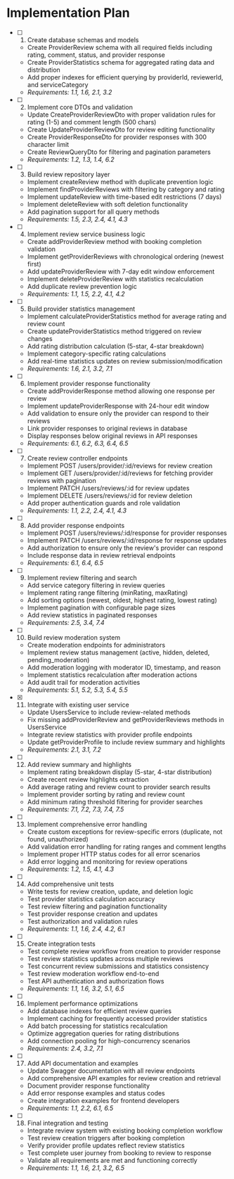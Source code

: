 # Implementation Plan

- [ ] 1. Create database schemas and models


  - Create ProviderReview schema with all required fields including rating, comment, status, and provider response
  - Create ProviderStatistics schema for aggregated rating data and distribution
  - Add proper indexes for efficient querying by providerId, reviewerId, and serviceCategory
  - _Requirements: 1.1, 1.6, 2.1, 3.2_

- [ ] 2. Implement core DTOs and validation
  - Update CreateProviderReviewDto with proper validation rules for rating (1-5) and comment length (500 chars)
  - Create UpdateProviderReviewDto for review editing functionality
  - Create ProviderResponseDto for provider responses with 300 character limit
  - Create ReviewQueryDto for filtering and pagination parameters
  - _Requirements: 1.2, 1.3, 1.4, 6.2_

- [ ] 3. Build review repository layer
  - Implement createReview method with duplicate prevention logic
  - Implement findProviderReviews with filtering by category and rating
  - Implement updateReview with time-based edit restrictions (7 days)
  - Implement deleteReview with soft deletion functionality
  - Add pagination support for all query methods
  - _Requirements: 1.5, 2.3, 2.4, 4.1, 4.3_

- [ ] 4. Implement review service business logic
  - Create addProviderReview method with booking completion validation
  - Implement getProviderReviews with chronological ordering (newest first)
  - Add updateProviderReview with 7-day edit window enforcement
  - Implement deleteProviderReview with statistics recalculation
  - Add duplicate review prevention logic
  - _Requirements: 1.1, 1.5, 2.2, 4.1, 4.2_

- [ ] 5. Build provider statistics management
  - Implement calculateProviderStatistics method for average rating and review count
  - Create updateProviderStatistics method triggered on review changes
  - Add rating distribution calculation (5-star, 4-star breakdown)
  - Implement category-specific rating calculations
  - Add real-time statistics updates on review submission/modification
  - _Requirements: 1.6, 2.1, 3.2, 7.1_

- [ ] 6. Implement provider response functionality
  - Create addProviderResponse method allowing one response per review
  - Implement updateProviderResponse with 24-hour edit window
  - Add validation to ensure only the provider can respond to their reviews
  - Link provider responses to original reviews in database
  - Display responses below original reviews in API responses
  - _Requirements: 6.1, 6.2, 6.3, 6.4, 6.5_

- [ ] 7. Create review controller endpoints
  - Implement POST /users/provider/:id/reviews for review creation
  - Implement GET /users/provider/:id/reviews for fetching provider reviews with pagination
  - Implement PATCH /users/reviews/:id for review updates
  - Implement DELETE /users/reviews/:id for review deletion
  - Add proper authentication guards and role validation
  - _Requirements: 1.1, 2.2, 2.4, 4.1, 4.3_

- [ ] 8. Add provider response endpoints
  - Implement POST /users/reviews/:id/response for provider responses
  - Implement PATCH /users/reviews/:id/response for response updates
  - Add authorization to ensure only the review's provider can respond
  - Include response data in review retrieval endpoints
  - _Requirements: 6.1, 6.4, 6.5_

- [ ] 9. Implement review filtering and search
  - Add service category filtering in review queries
  - Implement rating range filtering (minRating, maxRating)
  - Add sorting options (newest, oldest, highest rating, lowest rating)
  - Implement pagination with configurable page sizes
  - Add review statistics in paginated responses
  - _Requirements: 2.5, 3.4, 7.4_

- [ ] 10. Build review moderation system
  - Create moderation endpoints for administrators
  - Implement review status management (active, hidden, deleted, pending_moderation)
  - Add moderation logging with moderator ID, timestamp, and reason
  - Implement statistics recalculation after moderation actions
  - Add audit trail for moderation activities
  - _Requirements: 5.1, 5.2, 5.3, 5.4, 5.5_

- [x] 11. Integrate with existing user service



  - Update UsersService to include review-related methods
  - Fix missing addProviderReview and getProviderReviews methods in UsersService
  - Integrate review statistics with provider profile endpoints
  - Update getProviderProfile to include review summary and highlights
  - _Requirements: 2.1, 3.1, 7.2_

- [ ] 12. Add review summary and highlights
  - Implement rating breakdown display (5-star, 4-star distribution)
  - Create recent review highlights extraction
  - Add average rating and review count to provider search results
  - Implement provider sorting by rating and review count
  - Add minimum rating threshold filtering for provider searches
  - _Requirements: 7.1, 7.2, 7.3, 7.4, 7.5_

- [ ] 13. Implement comprehensive error handling
  - Create custom exceptions for review-specific errors (duplicate, not found, unauthorized)
  - Add validation error handling for rating ranges and comment lengths
  - Implement proper HTTP status codes for all error scenarios
  - Add error logging and monitoring for review operations
  - _Requirements: 1.2, 1.5, 4.1, 4.3_

- [ ] 14. Add comprehensive unit tests
  - Write tests for review creation, update, and deletion logic
  - Test provider statistics calculation accuracy
  - Test review filtering and pagination functionality
  - Test provider response creation and updates
  - Test authorization and validation rules
  - _Requirements: 1.1, 1.6, 2.4, 4.2, 6.1_

- [ ] 15. Create integration tests
  - Test complete review workflow from creation to provider response
  - Test review statistics updates across multiple reviews
  - Test concurrent review submissions and statistics consistency
  - Test review moderation workflow end-to-end
  - Test API authentication and authorization flows
  - _Requirements: 1.1, 1.6, 3.2, 5.1, 6.5_

- [ ] 16. Implement performance optimizations
  - Add database indexes for efficient review queries
  - Implement caching for frequently accessed provider statistics
  - Add batch processing for statistics recalculation
  - Optimize aggregation queries for rating distributions
  - Add connection pooling for high-concurrency scenarios
  - _Requirements: 2.4, 3.2, 7.1_

- [ ] 17. Add API documentation and examples
  - Update Swagger documentation with all review endpoints
  - Add comprehensive API examples for review creation and retrieval
  - Document provider response functionality
  - Add error response examples and status codes
  - Create integration examples for frontend developers
  - _Requirements: 1.1, 2.2, 6.1, 6.5_

- [ ] 18. Final integration and testing
  - Integrate review system with existing booking completion workflow
  - Test review creation triggers after booking completion
  - Verify provider profile updates reflect review statistics
  - Test complete user journey from booking to review to response
  - Validate all requirements are met and functioning correctly
  - _Requirements: 1.1, 1.6, 2.1, 3.2, 6.5_
